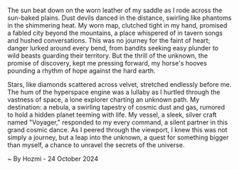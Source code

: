 
The sun beat down on the worn leather of my saddle as I rode across the sun-baked plains. Dust devils danced in the distance, swirling like phantoms in the shimmering heat. My worn map, clutched tight in my hand, promised a fabled city beyond the mountains, a place whispered of in tavern songs and hushed conversations. This was no journey for the faint of heart; danger lurked around every bend, from bandits seeking easy plunder to wild beasts guarding their territory. But the thrill of the unknown, the promise of discovery, kept me pressing forward, my horse's hooves pounding a rhythm of hope against the hard earth. 

Stars, like diamonds scattered across velvet, stretched endlessly before me. The hum of the hyperspace engine was a lullaby as I hurtled through the vastness of space, a lone explorer charting an unknown path. My destination: a nebula, a swirling tapestry of cosmic dust and gas, rumored to hold a hidden planet teeming with life. My vessel, a sleek, silver craft named "Voyager," responded to my every command, a silent partner in this grand cosmic dance. As I peered through the viewport, I knew this was not simply a journey, but a leap into the unknown, a quest for something bigger than myself, a chance to unravel the secrets of the universe. 

~ By Hozmi - 24 October 2024
